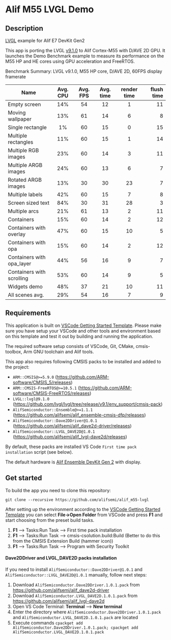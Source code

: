# Alif M55 LVGL Demo

## Description
[LVGL](https://github.com/lvgl/lvgl) example for Alif E7 DevKit Gen2

This app is porting the LVGL [v9.1.0](https://github.com/lvgl/lvgl/releases/tag/v9.1.0) to Alif Cortex-M55 with D/AVE 2D GPU.
It launches the Demo Benchmark example to measure its performance on the M55 HP and HE cores using GPU acceleration and FreeRTOS.

Benchmark Summary: LVGL v9.1.0, M55 HP core, D/AVE 2D, 60FPS display framerate

| Name                      | Avg. CPU | Avg. FPS | Avg. time | render time | flush time |
| ------------------------- |:--------:|:--------:|:---------:|:-----------:| ----------:|
| Empty screen              | 14%      | 54       | 12        | 1           | 11         |
| Moving wallpaper          | 13%      | 61       | 14        | 6           | 8          |
| Single rectangle          | 1%       | 60       | 15        | 0           | 15         |
| Multiple rectangles       | 11%      | 60       | 15        | 1           | 14         |
| Multiple RGB images       | 23%      | 60       | 14        | 3           | 11         |
| Multiple ARGB images      | 24%      | 60       | 13        | 6           | 7          |
| Rotated ARGB images       | 13%      | 30       | 30        | 23          | 7          |
| Multiple labels           | 42%      | 60       | 15        | 7           | 8          |
| Screen sized text         | 84%      | 30       | 31        | 28          | 3          |
| Multiple arcs             | 21%      | 61       | 13        | 2           | 11         |
| Containers                | 15%      | 60       | 14        | 2           | 12         |
| Containers with overlay   | 47%      | 60       | 15        | 10          | 5          |
| Containers with opa       | 15%      | 60       | 14        | 2           | 12         |
| Containers with opa_layer | 44%      | 56       | 16        | 9           | 7          |
| Containers with scrolling | 53%      | 60       | 14        | 9           | 5          |
| Widgets demo              | 48%      | 37       | 21        | 10          | 11         |
| All scenes avg.           | 29%      | 54       | 16        | 7           | 9          |

## Requirements
This application is built on [VSCode Getting Started Template](https://github.com/alifsemi/alif_vscode-template).
Please make sure you have setup your VSCode and other tools and environment based on this template and test it out by building and running the application.

The required software setup consists of VSCode, Git, CMake, cmsis-toolbox, Arm GNU toolchain and Alif tools.

This app also requires following CMSIS packs to be installed and added to the project:
  * `ARM::CMSIS@>=5.9.0` (https://github.com/ARM-software/CMSIS_5/releases)
  * `ARM::CMSIS-FreeRTOS@>=10.5.1` (https://github.com/ARM-software/CMSIS-FreeRTOS/releases)
  * `LVGL::lvgl@9.1.0` (https://github.com/lvgl/lvgl/tree/release/v9.1/env_support/cmsis-pack)
  * `AlifSemiconductor::Ensemble@>=1.1.1` (https://github.com/alifsemi/alif_ensemble-cmsis-dfp/releases)
  * `AlifSemiconductor::Dave2DDriver@1.0.1` (https://github.com/alifsemi/alif_dave2d-driver/releases)
  * `AlifSemiconductor::LVGL_DAVE2D@1.0.1` (https://github.com/alifsemi/alif_lvgl-dave2d/releases)

By default, these packs are installed VS Code `First time pack installation` script (see below).

The default hardware is [Alif Ensemble DevKit Gen 2](https://alifsemi.com/support/kits/ensemble-devkit-gen2/) with display.

## Get started
To build the app you need to clone this repository:
```
git clone --recursive https://github.com/alifsemi/alif_m55-lvgl
```

After setting up the environment according to the [VSCode Getting Started Template](https://github.com/alifsemi/alif_vscode-template) you can select **File->Open Folder** from VSCode and press **F1** and start choosing from the preset build tasks.

1. **F1** --> Tasks:Run Task --> First time pack installation
2. **F1** --> Tasks:Run Task --> cmsis-csolution.build:Build (Better to do this from the CMSIS Extension Build (hammer icon))
3. **F1** --> Tasks:Run Task --> Program with Security Toolkit

#### Dave2DDriver and LVGL_DAVE2D packs installation
If you need to install `AlifSemiconductor::Dave2DDriver@1.0.1` and `AlifSemiconductor::LVGL_DAVE2D@1.0.1` manually, follow next steps:
1. Download `AlifSemiconductor.Dave2DDriver.1.0.1.pack` from https://github.com/alifsemi/alif_dave2d-driver
2. Download `AlifSemiconductor.LVGL_DAVE2D.1.0.1.pack` from https://github.com/alifsemi/alif_lvgl-dave2d
3. Open VS Code Terminal: **Terminal** --> **New terminal**
4. Enter the directory where `AlifSemiconductor.Dave2DDriver.1.0.1.pack` and `AlifSemiconductor.LVGL_DAVE2D.1.0.1.pack` are located
5. Execute commands `cpackget add AlifSemiconductor.Dave2DDriver.1.0.1.pack; cpackget add AlifSemiconductor.LVGL_DAVE2D.1.0.1.pack`
